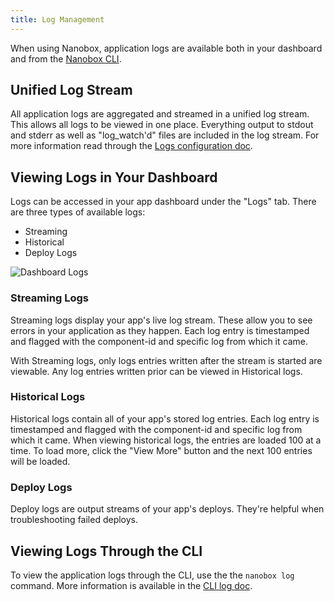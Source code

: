 ```yaml
---
title: Log Management
---
```


When using Nanobox, application logs are available both in your dashboard and from the [Nanobox CLI](/cli/).

## Unified Log Stream
All application logs are aggregated and streamed in a unified log stream. This allows all logs to be viewed in one place. Everything output to stdout and stderr as well as "log_watch'd" files are included in the log stream. For more information read through the [Logs configuration doc](/app-config/app-logs/).

## Viewing Logs in Your Dashboard
Logs can be accessed in your app dashboard under the "Logs" tab. There are three types of available logs:

- Streaming
- Historical
- Deploy Logs

![Dashboard Logs](/images/log-management-dashboard.png)

### Streaming Logs
Streaming logs display your app's live log stream. These allow you to see errors in your application as they happen. Each log entry is timestamped and flagged with the component-id and specific log from which it came.

With Streaming logs, only logs entries written after the stream is started are viewable. Any log entries written prior can be viewed in Historical logs.

### Historical Logs
Historical logs contain all of your app's stored log entries. Each log entry is timestamped and flagged with the component-id and specific log from which it came. When viewing historical logs, the entries are loaded 100 at a time. To load more, click the "View More" button and the next 100 entries will be loaded.

### Deploy Logs
Deploy logs are output streams of your app's deploys. They're helpful when troubleshooting failed deploys.

## Viewing Logs Through the CLI
To view the application logs through the CLI, use the the `nanobox log` command. More information is available in the [CLI log doc](/cli/log).
